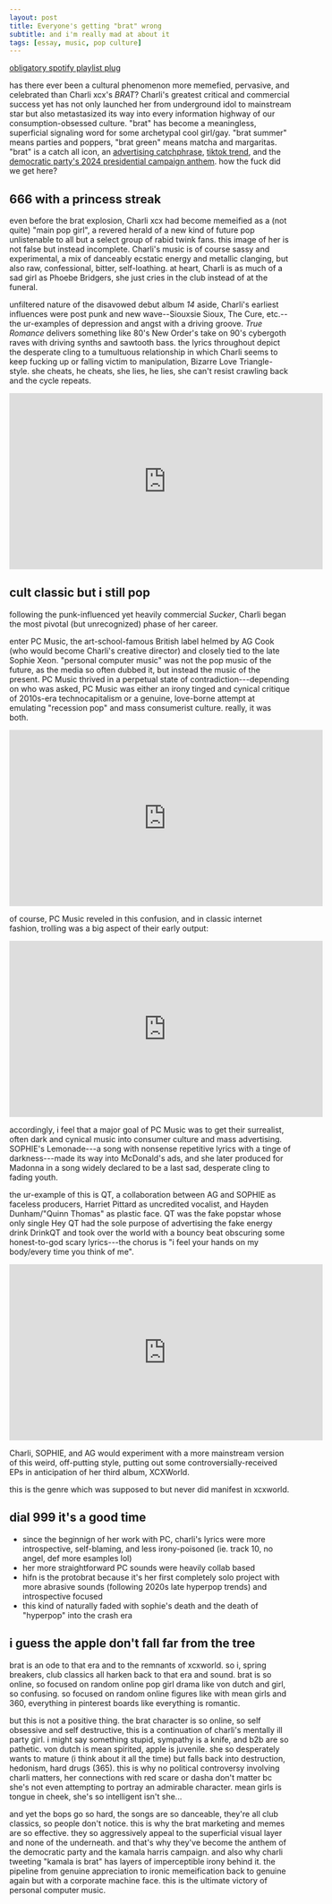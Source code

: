 ```yaml
---
layout: post
title: Everyone's getting "brat" wrong
subtitle: and i'm really mad at about it
tags: [essay, music, pop culture]
---
```

[obligatory spotify playlist plug](https://open.spotify.com/playlist/3kFRsZcpe16fD0itKeCSvi?si=8b16f3a6bab24f16)

has there ever been a cultural phenomenon more memefied, pervasive, and celebrated than Charli xcx's *BRAT*?  Charli's greatest critical and commercial success yet has not only launched her from underground idol to mainstream star but also metastasized its way into every information highway of our consumption-obsessed culture. "brat" has become a meaningless, superficial signaling word for some archetypal cool girl/gay. "brat summer" means parties and poppers, "brat green" means matcha and margaritas. "brat" is a catch all icon, an [advertising catchphrase](https://www.delish.com/food-news/a61500647/field-roast-brat-wurst-charli-xcx/), [tiktok trend](https://www.youtube.com/watch?v=nLe0YHj6HCI), and the [democratic party's 2024 presidential campaign anthem](https://www.cbsnews.com/video/how-vice-president-kamala-harris-became-brat/). how the fuck did we get here?

**666 with a princess streak**
---
even before the brat explosion, Charli xcx had become memeified as a (not quite) "main pop girl", a revered herald of a new kind of future pop unlistenable to all but a select group of rabid twink fans. this image of her is not false but instead incomplete. Charli's music is of course sassy and experimental, a mix of danceably ecstatic energy and metallic clanging, but also raw, confessional, bitter, self-loathing. at heart, Charli is as much of a sad girl as Phoebe Bridgers, she just cries in the club instead of at the funeral. 

unfiltered nature of the disavowed debut album *14* aside, Charli's earliest influences were post punk and new wave--Siouxsie Sioux, The Cure, etc.--the ur-examples of depression and angst with a driving groove. *True Romance* delivers something like 80's New Order's take on 90's cybergoth raves with driving synths and sawtooth bass. the lyrics throughout depict the desperate cling to a tumultuous relationship in which Charli seems to keep fucking up or falling victim to manipulation, Bizarre Love Triangle-style. she cheats,  he cheats, she lies, he lies, she can't resist crawling back and the cycle repeats.

<iframe width="560" height="315" src="
https://www.youtube.com/embed/KBxC5bRbruQ?si=fMRFaD2_gV0lg15S" frameborder="0" allow="accelerometer; autoplay; clipboard-write; encrypted-media; gyroscope; picture-in-picture" allowfullscreen></iframe>

**cult classic but i still pop**
---
following the punk-influenced yet heavily commercial *Sucker*, Charli began the most pivotal (but unrecognized) phase of her career.

enter PC Music, the art-school-famous British label helmed by AG Cook (who would become Charli's creative director) and closely tied to the late Sophie Xeon. "personal computer music" was not the pop music of the future, as the media so often dubbed it, but instead the music of the present. PC Music thrived in a perpetual state of contradiction---depending on who was asked, PC Music was either an irony tinged and cynical critique of 2010s-era technocapitalism or a genuine, love-borne attempt at emulating "recession pop" and mass consumerist culture. really, it was both.

<iframe width="560" height="315" src="
https://www.youtube.com/embed/JWPvj1ENuN4?si=pUzI63H_64vOMnoT" frameborder="0" allow="accelerometer; autoplay; clipboard-write; encrypted-media; gyroscope; picture-in-picture" allowfullscreen></iframe>

of course, PC Music reveled in this confusion, and in classic internet fashion, trolling was a big aspect of their early output:

<iframe width="560" height="315" src="
https://www.youtube.com/embed/HoruBmqzT1s?si=NQi0WEwUN0hKJ3nl" frameborder="0" allow="accelerometer; autoplay; clipboard-write; encrypted-media; gyroscope; picture-in-picture" allowfullscreen></iframe>

accordingly, i feel that a major goal of PC Music was to get their surrealist, often dark and cynical music into consumer culture and mass advertising. SOPHIE's Lemonade---a song with nonsense repetitive lyrics with a tinge of darkness---made its way into McDonald's ads, and she later produced for Madonna in a song widely declared to be a last sad, desperate cling to fading youth.

the ur-example of this is QT, a collaboration between AG and SOPHIE as faceless producers, Harriet Pittard as uncredited vocalist, and Hayden Dunham/"Quinn Thomas" as plastic face. QT was the fake popstar whose only single Hey QT had the sole purpose of advertising the fake energy drink DrinkQT and took over the world with a bouncy beat obscuring some honest-to-god scary lyrics---the chorus is "i feel your hands on my body/every time you think of me".

<iframe width="560" height="315" src="
https://www.youtube.com/embed/1MQUleX1PeA?si=65Hlk5Wq3cSBzVXt" frameborder="0" allow="accelerometer; autoplay; clipboard-write; encrypted-media; gyroscope; picture-in-picture" allowfullscreen></iframe>

Charli, SOPHIE, and AG would experiment with a more mainstream version of this weird, off-putting style, putting out some controversially-received EPs in anticipation of her third album, XCXWorld.

this is the genre which was supposed to but never did manifest in xcxworld.

**dial 999 it's a good time**
-
- since the beginnign of her work with PC, charli's lyrics were more introspective, self-blaming, and less irony-poisoned (ie. track 10, no angel, def more esamples lol)
- her more straightforward PC sounds were heavily collab based
- hifn is the protobrat because it's her first completely solo project with more abrasive sounds (following 2020s late hyperpop trends) and introspective focused
- this kind of naturally faded with sophie's death and the death of "hyperpop" into the crash era

**i guess the apple don't fall far from the tree**
---
brat is an ode to that era and to the remnants of xcxworld. so i, spring breakers, club classics all harken back to that era and sound. brat is so online, so focused on random online pop girl drama like von dutch and girl, so confusing. so focused on random online figures like with mean girls and 360, everything in pinterest boards like everything is romantic. 

but this is not a positive thing. the brat character is so online, so self obsessive and self destructive, this is a continuation of charli's mentally ill party girl. i might say something stupid, sympathy is a knife, and b2b are so pathetic. von dutch is mean spirited, apple is juvenile. she so desperately wants to mature (i think about it all the time) but falls back into destruction, hedonism, hard drugs (365). this is why no political controversy involving charli matters, her connections with red scare or dasha don't matter bc she's not even attempting to portray an admirable character. mean girls is tongue in cheek, she's so intelligent isn't she...

and yet the bops go so hard, the songs are so danceable, they're all club classics, so people don't notice. this is why the brat marketing and memes are so effective. they so aggressively appeal to the superficial visual layer and none of the underneath. and that's why they've become the anthem of the democratic party and the kamala harris campaign. and also why charli tweeting "kamala is brat" has layers of imperceptible irony behind it. the pipeline from genuine appreciation to ironic memeification back to genuine again but with a corporate machine face. this is the ultimate victory of personal computer music.


<!--stackedit_data:
eyJoaXN0b3J5IjpbLTM5MTEzMDQ3MCwxNTAxMTcwMjM3LDIwMj
Y4MTM0OTQsNzAxNzkwMjU1LC0xOTUzMzM0NDI5LC0xMTUxNzA2
Njc3LDM5Mjc1MDM4OSwtOTcyNzY2MDksLTIwNTM3OTA2ODgsLT
E3MzA1OTcwMDcsMTE4MDYwMTc5LDY2NjkyMzYwNiwtMjczNDkz
ODU1LDY2MDI5NTYzMl19
-->